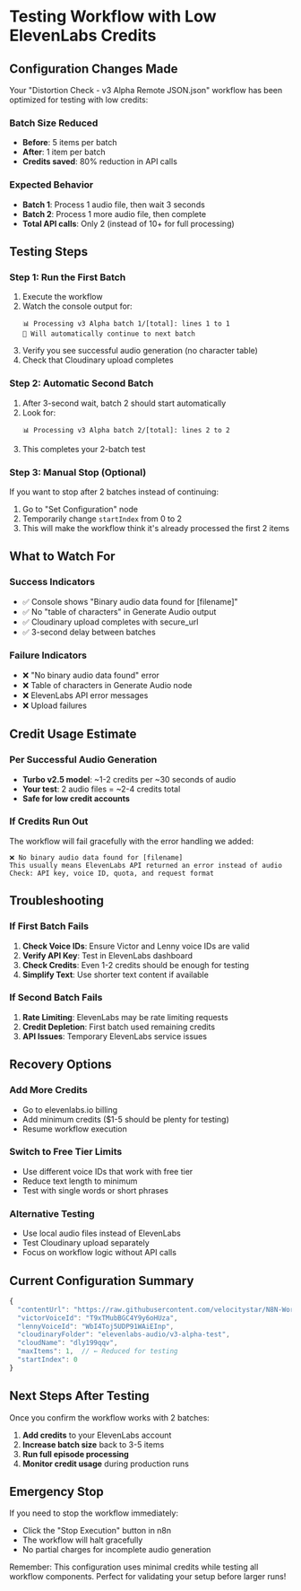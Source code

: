 # Testing Workflow with Low ElevenLabs Credits

## Configuration Changes Made

Your "Distortion Check - v3 Alpha Remote JSON.json" workflow has been optimized for testing with low credits:

### Batch Size Reduced
- **Before**: 5 items per batch
- **After**: 1 item per batch
- **Credits saved**: 80% reduction in API calls

### Expected Behavior
- **Batch 1**: Process 1 audio file, then wait 3 seconds
- **Batch 2**: Process 1 more audio file, then complete
- **Total API calls**: Only 2 (instead of 10+ for full processing)

## Testing Steps

### Step 1: Run the First Batch
1. Execute the workflow
2. Watch the console output for:
   ```
   📊 Processing v3 Alpha batch 1/[total]: lines 1 to 1
   🔄 Will automatically continue to next batch
   ```
3. Verify you see successful audio generation (no character table)
4. Check that Cloudinary upload completes

### Step 2: Automatic Second Batch
1. After 3-second wait, batch 2 should start automatically
2. Look for:
   ```
   📊 Processing v3 Alpha batch 2/[total]: lines 2 to 2
   ```
3. This completes your 2-batch test

### Step 3: Manual Stop (Optional)
If you want to stop after 2 batches instead of continuing:
1. Go to "Set Configuration" node
2. Temporarily change `startIndex` from 0 to 2
3. This will make the workflow think it's already processed the first 2 items

## What to Watch For

### Success Indicators
- ✅ Console shows "Binary audio data found for [filename]"
- ✅ No "table of characters" in Generate Audio output
- ✅ Cloudinary upload completes with secure_url
- ✅ 3-second delay between batches

### Failure Indicators
- ❌ "No binary audio data found" error
- ❌ Table of characters in Generate Audio node
- ❌ ElevenLabs API error messages
- ❌ Upload failures

## Credit Usage Estimate

### Per Successful Audio Generation
- **Turbo v2.5 model**: ~1-2 credits per ~30 seconds of audio
- **Your test**: 2 audio files = ~2-4 credits total
- **Safe for low credit accounts**

### If Credits Run Out
The workflow will fail gracefully with the error handling we added:
```
❌ No binary audio data found for [filename]
This usually means ElevenLabs API returned an error instead of audio
Check: API key, voice ID, quota, and request format
```

## Troubleshooting

### If First Batch Fails
1. **Check Voice IDs**: Ensure Victor and Lenny voice IDs are valid
2. **Verify API Key**: Test in ElevenLabs dashboard
3. **Check Credits**: Even 1-2 credits should be enough for testing
4. **Simplify Text**: Use shorter text content if available

### If Second Batch Fails
1. **Rate Limiting**: ElevenLabs may be rate limiting requests
2. **Credit Depletion**: First batch used remaining credits
3. **API Issues**: Temporary ElevenLabs service issues

## Recovery Options

### Add More Credits
- Go to elevenlabs.io billing
- Add minimum credits ($1-5 should be plenty for testing)
- Resume workflow execution

### Switch to Free Tier Limits
- Use different voice IDs that work with free tier
- Reduce text length to minimum
- Test with single words or short phrases

### Alternative Testing
- Use local audio files instead of ElevenLabs
- Test Cloudinary upload separately
- Focus on workflow logic without API calls

## Current Configuration Summary

```javascript
{
  "contentUrl": "https://raw.githubusercontent.com/velocitystar/N8N-Workflows/main/docs/distortion-check-v3-alpha-test.json",
  "victorVoiceId": "T9xTMubBGC4Y9y6oHUza",
  "lennyVoiceId": "WbI4Toj5UDP91WAiEInp",
  "cloudinaryFolder": "elevenlabs-audio/v3-alpha-test",
  "cloudName": "dly199qqv",
  "maxItems": 1,  // ← Reduced for testing
  "startIndex": 0
}
```

## Next Steps After Testing

Once you confirm the workflow works with 2 batches:

1. **Add credits** to your ElevenLabs account
2. **Increase batch size** back to 3-5 items
3. **Run full episode processing**
4. **Monitor credit usage** during production runs

## Emergency Stop

If you need to stop the workflow immediately:
- Click the "Stop Execution" button in n8n
- The workflow will halt gracefully
- No partial charges for incomplete audio generation

Remember: This configuration uses minimal credits while testing all workflow components. Perfect for validating your setup before larger runs!